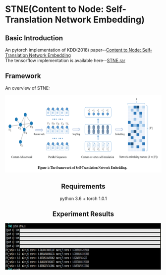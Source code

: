 # STNE(Content to Node: Self-Translation Network Embedding)   

## Basic Introduction   
An pytorch implementation of KDD(2018) paper--[Content to Node: Self-Translation Network Embedding](https://dl.acm.org/citation.cfm?id=3219988)   
The tensorflow implementation is available here--[STNE.rar](http://dm.nankai.edu.cn/code/STNE.rar)   

## Framework   
An overview of STNE:   
<div align=center><img src='https://github.com/cherisyu/STNE/blob/master/data/stne.png' width="650" height="250" alt="图片加载失败时，显示这段字"/>      


## Requirements      
python 3.6 + torch 1.0.1      

## Experiment Results   
<div align=center><img src='https://github.com/cherisyu/STNE/blob/master/data/stne_exp.png' width="650" height="150" alt="图片加载失败时，显示这段字"/> 

